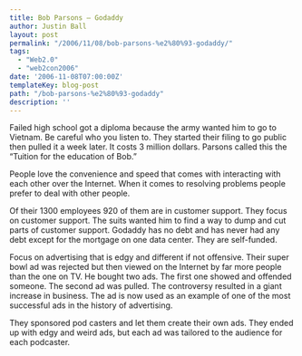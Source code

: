 ```yaml
---
title: Bob Parsons – Godaddy
author: Justin Ball
layout: post
permalink: "/2006/11/08/bob-parsons-%e2%80%93-godaddy/"
tags:
  - "Web2.0"
  - "web2con2006"
date: '2006-11-08T07:00:00Z'
templateKey: blog-post
path: "/bob-parsons-%e2%80%93-godaddy"
description: ''
---
```


Failed high school got a diploma because the army wanted him to go to Vietnam. Be careful who you listen to. They started their filing to go public then pulled it a week later. It costs 3 million dollars. Parsons called this the “Tuition for the education of Bob.”

People love the convenience and speed that comes with interacting with each other over the Internet. When it comes to resolving problems people prefer to deal with other people.

Of their 1300 employees 920 of them are in customer support. They focus on customer support. The suits wanted him to find a way to dump and cut parts of customer support. Godaddy has no debt and has never had any debt except for the mortgage on one data center. They are self-funded.

Focus on advertising that is edgy and different if not offensive. Their super bowl ad was rejected but then viewed on the Internet by far more people than the one on TV. He bought two ads. The first one showed and offended someone. The second ad was pulled. The controversy resulted in a giant increase in business. The ad is now used as an example of one of the most successful ads in the history of advertising.

They sponsored pod casters and let them create their own ads. They ended up with edgy and weird ads, but each ad was tailored to the audience for each podcaster.
